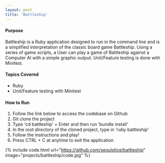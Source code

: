 ```yaml
---
layout: post
title: 'Battleship'
---
```

#### Purpose
Battleship is a Ruby application designed to run in the command line and is a simplified interpretation of the classic board game Battleship.  Using a series of game scripts, a User can play a game of Battleship against a Computer AI with a simple graphic output.  Unit/Feature testing is done with Minitest.

#### Topics Covered
* Ruby
* Unit/Feature testing with Minitest

#### How to Run
1. Follow the link below to access the codebase on Github
2. Git clone the project
3. Type 'cd battleship' + Enter and then run 'bundle install'
4. In the root directory of the cloned project, type in 'ruby battleship'
5. Follow the instructions and play!
6. Press CTRL + C at anytime to exit the application

{% include code.html url="https://github.com/seoulstice/battleship" image="projects/battleship/code.jpg" %}
